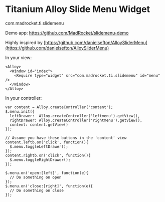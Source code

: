 Titanium Alloy Slide Menu Widget
================================
com.madrocket.ti.slidemenu

Demo app: https://github.com/MadRocket/slidemenu-demo

Highly inspired by [https://github.com/danielsefton/AlloySliderMenu](https://github.com/danielsefton/AlloySliderMenu)

In your view:

    <Alloy>
      <Window id="index">
        <Require type="widget" src="com.madrocket.ti.slidemenu" id="menu" />
      </Window>
    </Alloy>

In your controller:

    var content = Alloy.createController('content');
    $.menu.init({
      leftDrawer:  Alloy.createController('leftmenu').getView(),
      rightDrawer: Alloy.createController('rightmenu').getView(),
      content: content.getView()
    });

    // Assume you have these buttons in the 'content' view
    content.leftb.on('click', function(){
      $.menu.toggleLeftDrawer();
    });
    content.rightb.on('click', function(){
      $.menu.toggleRightDrawer();
    });

    $.menu.on('open:[left]', function(e){
      // Do something on open
    });
    $.menu.on('close:[right]', function(e){
      // Do something on close
    });
